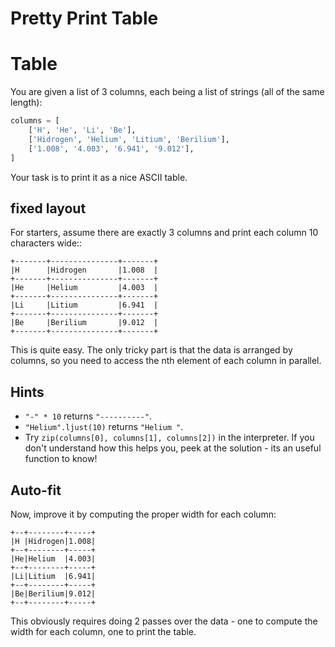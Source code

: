 # Pretty Print Table

Table
=====

You are given a list of 3 columns, each being a list of strings (all of the same length):

```python
columns = [
    ['H', 'He', 'Li', 'Be'],
    ['Hidrogen', 'Helium', 'Litium', 'Berilium'],
    ['1.008', '4.003', '6.941', '9.012'],
]
```

Your task is to print it as a nice ASCII table.

## fixed layout

For starters, assume there are exactly 3 columns and print each column
10 characters wide::

```text
+-------+---------------+-------+
|H  	|Hidrogen    	|1.008	|
+-------+---------------+-------+
|He  	|Helium	    	|4.003	|
+-------+---------------+-------+
|Li	    |Litium	    	|6.941	|
+-------+---------------+-------+
|Be  	|Berilium    	|9.012	|
+-------+---------------+-------+
```

This is quite easy. The only tricky part is that the data is arranged
by columns, so you need to access the nth element of each column in
parallel.

## Hints

* ``"-" * 10`` returns ``"----------"``.
* ``"Helium".ljust(10)`` returns ``"Helium "``.
* Try ``zip(columns[0], columns[1], columns[2])`` in the interpreter. If you don't understand how this helps you, peek at the solution - its an useful function to know!

## Auto-fit

Now, improve it by computing the proper width for each column:

```text
+--+--------+-----+
|H |Hidrogen|1.008|
+--+--------+-----+
|He|Helium  |4.003|
+--+--------+-----+
|Li|Litium  |6.941|
+--+--------+-----+
|Be|Berilium|9.012|
+--+--------+-----+
```

This obviously requires doing 2 passes over the data - one to compute
the width for each column, one to print the table.
